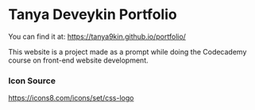 # Tanya Deveykin Portfolio

You can find it at:
https://tanya9kin.github.io/portfolio/

This website is a project made as a prompt while doing the Codecademy course on front-end website development.

### Icon Source

https://icons8.com/icons/set/css-logo

